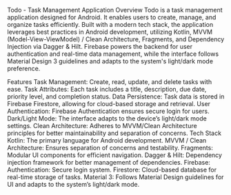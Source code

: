 Todo - Task Management Application
Overview
Todo is a task management application designed for Android. It enables users to create, manage, and organize tasks efficiently. Built with a modern tech stack, the application leverages best practices in Android development, utilizing Kotlin, MVVM (Model-View-ViewModel) / Clean Architecture, Fragments, and Dependency Injection via Dagger & Hilt. Firebase powers the backend for user authentication and real-time data management, while the interface follows Material Design 3 guidelines and adapts to the system's light/dark mode preference.

Features
Task Management: Create, read, update, and delete tasks with ease.
Task Attributes: Each task includes a title, description, due date, priority level, and completion status.
Data Persistence: Task data is stored in Firebase Firestore, allowing for cloud-based storage and retrieval.
User Authentication: Firebase Authentication ensures secure login for users.
Dark/Light Mode: The interface adapts to the device’s light/dark mode settings.
Clean Architecture: Adheres to MVVM/Clean Architecture principles for better maintainability and separation of concerns.
Tech Stack
Kotlin: The primary language for Android development.
MVVM / Clean Architecture: Ensures separation of concerns and testability.
Fragments: Modular UI components for efficient navigation.
Dagger & Hilt: Dependency injection framework for better management of dependencies.
Firebase:
Authentication: Secure login system.
Firestore: Cloud-based database for real-time storage of tasks.
Material 3: Follows Material Design guidelines for UI and adapts to the system’s light/dark mode.
